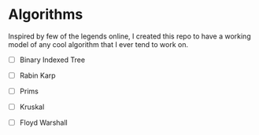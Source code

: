 # Algorithms

Inspired by few of the legends online, I created this repo to have a working model of any cool algorithm that I ever tend to work on.

- [ ] Binary Indexed Tree
- [ ] Rabin Karp
- [ ] Prims
- [ ] Kruskal
- [ ] Floyd Warshall


